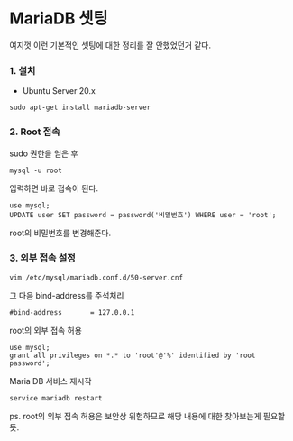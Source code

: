 # MariaDB 셋팅

여지껏 이런 기본적인 셋팅에 대한 정리를 잘 안했었던거 같다.

### 1. 설치
- Ubuntu Server 20.x
```
sudo apt-get install mariadb-server
```
### 2. Root 접속

sudo 권한을 얻은 후 
```mariadb
mysql -u root
```
입력하면 바로 접속이 된다.
```mariadb
use mysql;
UPDATE user SET password = password('비밀번호') WHERE user = 'root';
```
root의 비밀번호를 변경해준다.

### 3. 외부 접속 설정
```
vim /etc/mysql/mariadb.conf.d/50-server.cnf
```
그 다음 bind-address를 주석처리
```
#bind-address       = 127.0.0.1
```
root의 외부 접속 허용
```mariadb
use mysql;
grant all privileges on *.* to 'root'@'%' identified by 'root password';
```
Maria DB 서비스 재시작
```
service mariadb restart
```

ps. root의 외부 접속 허용은 보안상 위험하므로 해당 내용에 대한 찾아보는게 필요할 듯.
